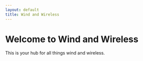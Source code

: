 ```yaml
---
layout: default
title: Wind and Wireless
---
```

# Welcome to Wind and Wireless
This is your hub for all things wind and wireless.
